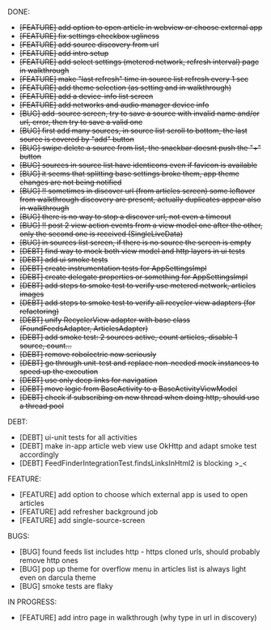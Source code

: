 DONE:<s>
- [FEATURE] add option to open article in webview or choose external app
- [FEATURE] fix settings checkbox ugliness
- [FEATURE] add source discovery from url
- [FEATURE] add intro setup
- [FEATURE] add select settings (metered network, refresh interval)
page in walkthrough
- [FEATURE] make "last refresh" time in source list refresh every 1 sec
- [FEATURE] add theme selection (as setting and in walkthrough)
- [FEATURE] add a device-info list screen
- [FEATURE] add networks and audio manager device info
- [BUG] add-source screen, try to save a source with invalid name and/or url, error, then try to save a valid one
- [BUG] first add many sources, in source list scroll to bottom, the last source is covered by "add" button
- [BUG] swipe delete a source from list, the snackbar doesnt push the "+" button
- [BUG] sources in source list have identicons even if favicon is available
- [BUG] it seems that splitting base settings broke them, app theme changes are not being notified
- [BUG] !! sometimes in discover url (from articles screen) some leftover from walkthrough discovery are present, actually duplicates appear also in walkthrough
- [BUG] there is no way to stop a discover url, not even a timeout
- [BUG] !! post 2 view action events from a view model one after the other, only the second one is received (SingleLiveData)
- [BUG] in sources list screen, if there is no source the screen is empty
- [DEBT] find way to mock both view model and http layers in ui tests
- [DEBT] add ui smoke tests
- [DEBT] create instrumentation tests for AppSettingsImpl
- [DEBT] create delegate properties or something for AppSettingsImpl
- [DEBT] add steps to smoke test to verify use metered network, articles images
- [DEBT] add steps to smoke test to verify all recycler view adapters (for refactoring)
- [DEBT] unify RecyclerView adapter with base class (FoundFeedsAdapter, ArticlesAdapter)
- [DEBT] add smoke test: 2 sources active, count articles, disable 1 source, count...
- [DEBT] remove robolectric now seriously
- [DEBT] go through unit-test and replace non-needed mock instances to speed up the execution
- [DEBT] use only deep links for navigation
- [DEBT] move logic from BaseActivity to a BaseActivityViewModel
- [DEBT] check if subscribing on new thread when doing http, should use a thread pool
</s>

DEBT:
- [DEBT] ui-unit tests for all activities
- [DEBT] make in-app article web view use OkHttp and adapt smoke test accordingly 
- [DEBT] FeedFinderIntegrationTest.findsLinksInHtml2 is blocking >_<

FEATURE:
- [FEATURE] add option to choose which external app is used to open articles
- [FEATURE] add refresher background job
- [FEATURE] add single-source-screen

BUGS:
- [BUG] found feeds list includes http - https cloned urls, should probably remove http ones
- [BUG] pop up theme for overflow menu in articles list is always light even on darcula theme
- [BUG] smoke tests are flaky

IN PROGRESS:
- [FEATURE] add intro page in walkthrough (why type in url in discovery)
